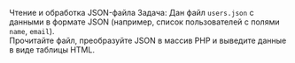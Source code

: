 Чтение и обработка JSON-файла
Задача:
Дан файл `users.json` с данными в формате JSON (например, список пользователей с полями `name`, `email`).  
Прочитайте файл, преобразуйте JSON в массив PHP и выведите данные в виде таблицы HTML.
